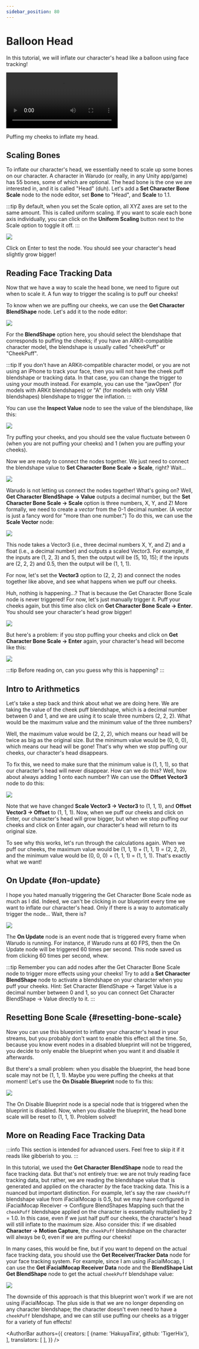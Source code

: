 ```yaml
---
sidebar_position: 80
---
```


# Balloon Head

In this tutorial, we will inflate our character's head like a balloon using face tracking!

<div style={{width: '100%'}} className="video-box"><video controls loop src="/doc-img/balloon.mp4" /></div>
<p class="img-desc">Puffing my cheeks to inflate my head.</p>

## Scaling Bones

To inflate our character's head, we essentially need to scale up some bones on our character. A character in Warudo (or really, in any Unity app/game) has 55 bones, some of which are optional. The head bone is the one we are interested in, and it is called "Head" (duh). Let's add a **Set Character Bone Scale** node to the node editor, set **Bone** to "Head", and **Scale** to 1.1.

:::tip
By default, when you set the Scale option, all XYZ axes are set to the same amount. This is called uniform scaling. If you want to scale each bone axis individually, you can click on the **Uniform Scaling** button next to the Scale option to toggle it off.
:::

![](/doc-img/en-blueprint-balloon-1.png)

Click on Enter to test the node. You should see your character's head slightly grow bigger!

## Reading Face Tracking Data

Now that we have a way to scale the head bone, we need to figure out when to scale it. A fun way to trigger the scaling is to puff our cheeks!

To know when we are puffing our cheeks, we can use the **Get Character BlendShape** node. Let's add it to the node editor:

![](/doc-img/en-blueprint-balloon-2.png)

For the **BlendShape** option here, you should select the blendshape that corresponds to puffing the cheeks; if you have an ARKit-compatible character model, the blendshape is usually called "cheekPuff" or "CheekPuff".

:::tip
If you don't have an ARKit-compatible character model, or you are not using an iPhone to track your face, then you will not have the cheek puff blendshape or tracking data. In that case, you can change the trigger to using your mouth instead. For example, you can use the "jawOpen" (for models with ARKit blendshapes) or "A" (for models with only VRM blendshapes) blendshape to trigger the inflation.
:::

You can use the **Inspect Value** node to see the value of the blendshape, like this:

![](/doc-img/en-blueprint-balloon-3.png)

Try puffing your cheeks, and you should see the value fluctuate between 0 (when you are not puffing your cheeks) and 1 (when you are puffing your cheeks).

Now we are ready to connect the nodes together. We just need to connect the blendshape value to **Set Character Bone Scale → Scale**, right? Wait...

![](/doc-img/en-blueprint-balloon-4.png)

Warudo is not letting us connect the nodes together! What's going on? Well, **Get Character BlendShape → Value** outputs a decimal number, but the **Set Character Bone Scale → Scale** option is three numbers, X, Y, and Z! More formally, we need to create a _vector_ from the 0-1 decimal number. (A vector is just a fancy word for "more than one number.") To do this, we can use the **Scale Vector** node:

![](/doc-img/en-blueprint-balloon-7.png)

This node takes a Vector3 (i.e., three decimal numbers X, Y, and Z) and a float (i.e., a decimal number) and outputs a scaled Vector3. For example, if the inputs are (1, 2, 3) and 5, then the output will be (5, 10, 15); if the inputs are (2, 2, 2) and 0.5, then the output will be (1, 1, 1).

For now, let's set the **Vector3** option to (2, 2, 2) and connect the nodes together like above, and see what happens when we puff our cheeks.

Huh, nothing is happening...? That is because the Get Character Bone Scale node is never triggered! For now, let's just manually trigger it. Puff your cheeks again, but this time also click on **Get Character Bone Scale → Enter**. You should see your character's head grow bigger!

![](/doc-img/en-blueprint-balloon-5.png)

But here's a problem: if you stop puffing your cheeks and click on **Get Character Bone Scale → Enter** again, your character's head will become like this:

![](/doc-img/en-blueprint-balloon-6.png)

:::tip
Before reading on, can you guess why this is happening?
:::

## Intro to Arithmetics

Let's take a step back and think about what we are doing here. We are taking the value of the cheek puff blendshape, which is a decimal number between 0 and 1, and we are using it to scale three numbers (2, 2, 2). What would be the maximum value and the minimum value of the three numbers?

Well, the maximum value would be (2, 2, 2), which means our head will be twice as big as the original size. But the minimum value would be (0, 0, 0), which means our head will be gone! That's why when we stop puffing our cheeks, our character's head disappears.

To fix this, we need to make sure that the minimum value is (1, 1, 1), so that our character's head will never disappear. How can we do this? Well, how about always adding 1 onto each number? We can use the **Offset Vector3** node to do this:

![](/doc-img/en-blueprint-balloon-8.png)

Note that we have changed **Scale Vector3 → Vector3** to (1, 1, 1), and **Offset Vector3 → Offset** to (1, 1, 1). Now, when we puff our cheeks and click on Enter, our character's head will grow bigger, but when we stop puffing our cheeks and click on Enter again, our character's head will return to its original size.

To see why this works, let's run through the calculations again. When we puff our cheeks, the maximum value would be (1, 1, 1) + (1, 1, 1) = (2, 2, 2), and the minimum value would be (0, 0, 0) + (1, 1, 1) = (1, 1, 1). That's exactly what we want!

## On Update {#on-update}

I hope you hated manually triggering the Get Character Bone Scale node as much as I did. Indeed, we can't be clicking in our blueprint every time we want to inflate our character's head. Only if there is a way to automatically trigger the node... Wait, there is?

![](/doc-img/en-blueprint-balloon-9.png)

The **On Update** node is an event node that is triggered every frame when Warudo is running. For instance, if Warudo runs at 60 FPS, then the On Update node will be triggered 60 times per second. This node saved us from clicking 60 times per second, whew.

:::tip
Remember you can add nodes after the Get Character Bone Scale node to trigger more effects using your cheeks! Try to add a **Set Character BlendShape** node to activate a blendshape on your character when you puff your cheeks. Hint: Set Character BlendShape → Target Value is a decimal number between 0 and 1, so you can connect Get Character BlendShape → Value directly to it.
:::

## Resetting Bone Scale {#resetting-bone-scale}

Now you can use this blueprint to inflate your character's head in your streams, but you probably don't want to enable this effect all the time. So, because you know event nodes in a disabled blueprint will not be triggered, you decide to only enable the blueprint when you want it and disable it afterwards.

But there's a small problem: when you disable the blueprint, the head bone scale may not be (1, 1, 1). Maybe you were puffing the cheeks at that moment! Let's use the **On Disable Blueprint** node to fix this:

![](/doc-img/en-blueprint-balloon-10.png)

The On Disable Blueprint node is a special node that is triggered when the blueprint is disabled. Now, when you disable the blueprint, the head bone scale will be reset to (1, 1, 1). Problem solved!

## More on Reading Face Tracking Data

:::info
This section is intended for advanced users. Feel free to skip it if it reads like gibberish to you.
:::

In this tutorial, we used the **Get Character BlendShape** node to read the face tracking data. But that's not entirely true: we are not truly reading face tracking data, but rather, we are reading the blendshape value that is generated and applied on the character _by_ the face tracking data. This is a nuanced but important distinction. For example, let's say the raw `cheekPuff` blendshape value from iFacialMocap is 0.5, but we may have configured in iFacialMocap Receiver → Configure BlendShapes Mapping such that the `cheekPuff` blendshape applied on the character is essentially multiplied by 2 = 1.0. In this case, even if we just half puff our cheeks, the character's head will still inflate to the maximum size. Also consider this: if we disabled **Character → Motion Capture**, the `cheekPuff` blendshape on the character will always be 0, even if we are puffing our cheeks!

In many cases, this would be fine, but if you want to depend on the actual face tracking data, you should use the **Get Receiver/Tracker Data** node for your face tracking system. For example, since I am using iFacialMocap, I can use the **Get iFacialMocap Receiver Data** node and the **BlendShape List Get BlendShape** node to get the actual `cheekPuff` blendshape value:

![](/doc-img/en-blueprint-balloon-11.png)

The downside of this approach is that this blueprint won't work if we are not using iFacialMocap. The plus side is that we are no longer depending on any character blendshape; the character doesn't even need to have a `cheekPuff` blendshape, and we can still use puffing our cheeks as a trigger for a variety of fun effects!

<AuthorBar authors={{
  creators: [
    {name: 'HakuyaTira', github: 'TigerHix'},
  ],
  translators: [
  ],
}} />
